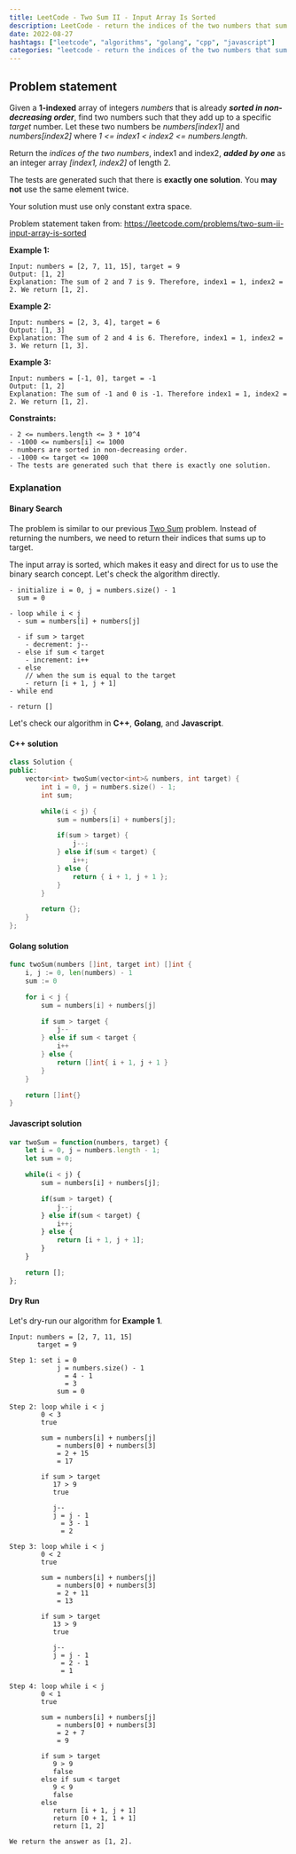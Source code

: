 ```yaml
---
title: LeetCode - Two Sum II - Input Array Is Sorted
description: LeetCode - return the indices of the two numbers that sum to the target using C++, Golang, and Javascript.
date: 2022-08-27
hashtags: ["leetcode", "algorithms", "golang", "cpp", "javascript"]
categories: "leetcode - return the indices of the two numbers that sum to target, c++, golang, javascript."
---
```


## Problem statement

Given a **1-indexed** array of integers *numbers* that is already ***sorted in non-decreasing order***,
find two numbers such that they add up to a specific *target* number.
Let these two numbers be *numbers[index1]* and *numbers[index2]* where
*1 <= index1 < index2 <= numbers.length*.

Return the *indices of the two numbers*,
index1 and index2, ***added by one*** as an integer array *[index1, index2]* of length 2.

The tests are generated such that there is **exactly one solution**.
You **may not** use the same element twice.

Your solution must use only constant extra space.

Problem statement taken from: <a href='https://leetcode.com/problems/two-sum-ii-input-array-is-sorted' target='_blank'>https://leetcode.com/problems/two-sum-ii-input-array-is-sorted</a>

**Example 1:**

```
Input: numbers = [2, 7, 11, 15], target = 9
Output: [1, 2]
Explanation: The sum of 2 and 7 is 9. Therefore, index1 = 1, index2 = 2. We return [1, 2].
```

**Example 2:**

```
Input: numbers = [2, 3, 4], target = 6
Output: [1, 3]
Explanation: The sum of 2 and 4 is 6. Therefore, index1 = 1, index2 = 3. We return [1, 3].
```

**Example 3:**

```
Input: numbers = [-1, 0], target = -1
Output: [1, 2]
Explanation: The sum of -1 and 0 is -1. Therefore index1 = 1, index2 = 2. We return [1, 2].
```

**Constraints:**

```
- 2 <= numbers.length <= 3 * 10^4
- -1000 <= numbers[i] <= 1000
- numbers are sorted in non-decreasing order.
- -1000 <= target <= 1000
- The tests are generated such that there is exactly one solution.
```

### Explanation

#### Binary Search

The problem is similar to our previous
[Two Sum](https://alkeshghorpade.me/post/leetcode-two-sum)
problem.
Instead of returning the numbers, we need to return their indices that
sums up to target.

The input array is sorted, which makes it easy and direct for us to use
the binary search concept.
Let's check the algorithm directly.

```
- initialize i = 0, j = numbers.size() - 1
  sum = 0

- loop while i < j
  - sum = numbers[i] + numbers[j]

  - if sum > target
    - decrement: j--
  - else if sum < target
    - increment: i++
  - else
    // when the sum is equal to the target
    - return [i + 1, j + 1]
- while end

- return []
```

Let's check our algorithm in **C++**, **Golang**, and **Javascript**.

#### C++ solution

```cpp
class Solution {
public:
    vector<int> twoSum(vector<int>& numbers, int target) {
        int i = 0, j = numbers.size() - 1;
        int sum;

        while(i < j) {
            sum = numbers[i] + numbers[j];

            if(sum > target) {
                j--;
            } else if(sum < target) {
                i++;
            } else {
                return { i + 1, j + 1 };
            }
        }

        return {};
    }
};
```

#### Golang solution

```go
func twoSum(numbers []int, target int) []int {
    i, j := 0, len(numbers) - 1
    sum := 0

    for i < j {
        sum = numbers[i] + numbers[j]

        if sum > target {
            j--
        } else if sum < target {
            i++
        } else {
            return []int{ i + 1, j + 1 }
        }
    }

    return []int{}
}
```

#### Javascript solution

```javascript
var twoSum = function(numbers, target) {
    let i = 0, j = numbers.length - 1;
    let sum = 0;

    while(i < j) {
        sum = numbers[i] + numbers[j];

        if(sum > target) {
            j--;
        } else if(sum < target) {
            i++;
        } else {
            return [i + 1, j + 1];
        }
    }

    return [];
};
```

#### Dry Run

Let's dry-run our algorithm for **Example 1**.

```
Input: numbers = [2, 7, 11, 15]
       target = 9

Step 1: set i = 0
            j = numbers.size() - 1
              = 4 - 1
              = 3
            sum = 0

Step 2: loop while i < j
        0 < 3
        true

        sum = numbers[i] + numbers[j]
            = numbers[0] + numbers[3]
            = 2 + 15
            = 17

        if sum > target
           17 > 9
           true

           j--
           j = j - 1
             = 3 - 1
             = 2

Step 3: loop while i < j
        0 < 2
        true

        sum = numbers[i] + numbers[j]
            = numbers[0] + numbers[3]
            = 2 + 11
            = 13

        if sum > target
           13 > 9
           true

           j--
           j = j - 1
             = 2 - 1
             = 1

Step 4: loop while i < j
        0 < 1
        true

        sum = numbers[i] + numbers[j]
            = numbers[0] + numbers[3]
            = 2 + 7
            = 9

        if sum > target
           9 > 9
           false
        else if sum < target
           9 < 9
           false
        else
           return [i + 1, j + 1]
           return [0 + 1, 1 + 1]
           return [1, 2]

We return the answer as [1, 2].
```
